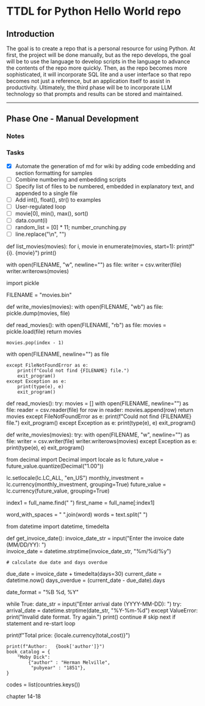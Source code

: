 # TTDL for Python Hello World repo

## Introduction
The goal is to create a repo that is a personal resource for using Python. At first, the project will be done manually,
but as the repo develops, the goal will be to use the language to develop scripts in the language to advance the contents
of the repo more quickly. Then, as the repo becomes more sophisticated, it will incorporate SQL lite and a user interface
so that repo becomes not just a reference, but an application itself to assist in productivity. Ultimately, the third
phase will be to incorporate LLM technology so that prompts and results can be stored and maintained.

---

## Phase One - Manual Development

### Notes

### Tasks

- [x] Automate the generation of md for wiki by adding code embedding and section formatting for samples
- [ ] Combine numbering and embedding scripts
- [ ] Specify list of files to be numbered, embedded in explanatory text, and appended to a single file
- [ ] Add int(), float(), str() to examples
- [ ] User-regulated loop
- [ ] movie[0], min(), max(), sort()
- [ ] data.count(i)
- [ ] random_list = [0] * 11; number_crunching.py
- [ ] line.replace("\n", "")

def list_movies(movies):
    for i, movie in enumerate(movies, start=1):
        print(f"{i}. {movie}")
    print()

with open(FILENAME, "w", newline="") as file:
    writer = csv.writer(file)
    writer.writerows(movies)  


import pickle

FILENAME = "movies.bin"

def write_movies(movies):
    with open(FILENAME, "wb") as file:
        pickle.dump(movies, file)

def read_movies():
    with open(FILENAME, "rb") as file:
        movies = pickle.load(file)
    return movies


    movies.pop(index - 1)

with open(FILENAME, newline="") as file

    except FileNotFoundError as e:
        print(f"Could not find {FILENAME} file.")
        exit_program()
    except Exception as e:
        print(type(e), e)
        exit_program()

def read_movies():
    try:
        movies = []
        with open(FILENAME, newline="") as file:
            reader = csv.reader(file)
            for row in reader:
                movies.append(row)
        return movies
    except FileNotFoundError as e:
        print(f"Could not find {FILENAME} file.")
        exit_program()
    except Exception as e:
        print(type(e), e)
        exit_program()

def write_movies(movies):
    try:
        with open(FILENAME, "w", newline="") as file:
            writer = csv.writer(file)
            writer.writerows(movies)
    except Exception as e:
        print(type(e), e)
        exit_program()

from decimal import Decimal
import locale as lc
future_value = future_value.quantize(Decimal("1.00"))

lc.setlocale(lc.LC_ALL, "en_US")
monthly_investment = lc.currency(monthly_investment, grouping=True)
future_value = lc.currency(future_value, grouping=True)

index1 = full_name.find(" ")
first_name = full_name[:index1]

word_with_spaces = " ".join(word)
words = text.split(" ")

from datetime import datetime, timedelta

def get_invoice_date():
    invoice_date_str = input("Enter the invoice date (MM/DD/YY): ")    
    invoice_date = datetime.strptime(invoice_date_str, "%m/%d/%y")

    # calculate due date and days overdue
due_date = invoice_date + timedelta(days=30)
current_date = datetime.now()
days_overdue = (current_date - due_date).days

date_format = "%B %d, %Y"

while True:
    date_str = input("Enter arrival date (YYYY-MM-DD): ")
    try:
        arrival_date = datetime.strptime(date_str, "%Y-%m-%d")
    except ValueError:
        print("Invalid date format. Try again.")
        print()
        continue  # skip next if statement and re-start loop

print(f"Total price:     {locale.currency(total_cost)}")

    print(f"Author:   {book['author']}")
    book_catalog = {
        "Moby Dick": 
            {"author" : "Herman Melville",
             "pubyear" : "1851"},
    }
    
codes = list(countries.keys())

chapter 14-18
